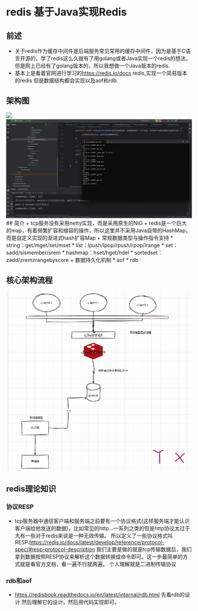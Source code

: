 # redis  基于Java实现Redis
## 前述
+ 关于redis作为缓存中间件是后端服务常见常用的缓存中间件，因为是基于C语言开源的，学了redis这么久就有了用golang或者Java实现一个redis的想法，但是网上已经有了golang版本的，所以我想做一个Java版本的redis.
+ 基本上是看着官网进行学习的<a>https://redis.io/docs redis,实现一个简易版本的redis 但是数据结构都会实现以及aof和rdb.

## 架构图
<img src="image/架构redis.png">
<img src="image/效果图.png">
## 简介
+ tcp服务没有采用netty实现，而是采用原生的NIO
+ redis是一个巨大的map，有着频繁扩容和缩容的操作，所以这里并不采用Java自带的HashMap，而是自定义实现的渐进式hash扩容Map
+ 常规数据类型与操作指令支持
  * string：get/mget/set/mset
  * list：lpush/lpop/rpush/rpop/lrange
  * set：sadd/sismember/srem
  * hashmap：hset/hget/hdel
  * sortedset：zadd/zremzrangebyscore 
+ 数据持久化机制
  * aof
  * rdb
 
## 核心架构流程
<img src="image/redis设计流程图.png">

## redis理论知识
### 协议RESP
+ tcp服务器中通信客户端和服务端之前要有一个协议格式(这样服务端才能认识客户端给他发送的数据)，比如常见的http...一系列之类的但是http协议太过于大有一些对于redis来说是一种无效传输。
所以定义了一些协议格式叫RESP.https://redis.io/docs/latest/develop/reference/protocol-spec/#resp-protocol-description
我们主要是做的就是tcp传输数据后，我们拿到数据按照RESP协议来解析这个数据转换成命令即可。这一步最简单的方式就是看官方文档，看一遍不行就两遍。
个人理解就是二进制传输协议
### rdb和aof
+ <a>https://redisbook.readthedocs.io/en/latest/internal/rdb.html</a> 先看rdb的设计 然后理解它的设计，然后用代码实现即可。
